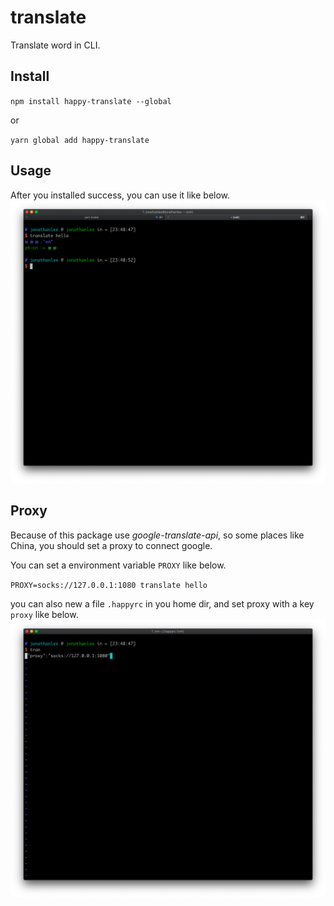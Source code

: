 # translate

Translate word in CLI.

## Install

`npm install happy-translate --global`

or

`yarn global add happy-translate`

## Usage

After you installed success, you can use it like below.
![usage](./usage.png)

## Proxy

Because of this package use *google-translate-api*, so some places like China, you should set a proxy to connect google.

You can set a  environment variable `PROXY` like below.

`PROXY=socks://127.0.0.1:1080 translate hello`

you can also new a file `.happyrc` in you home dir, and set proxy with a key `proxy` like below.
![config proxy](./config.png)
